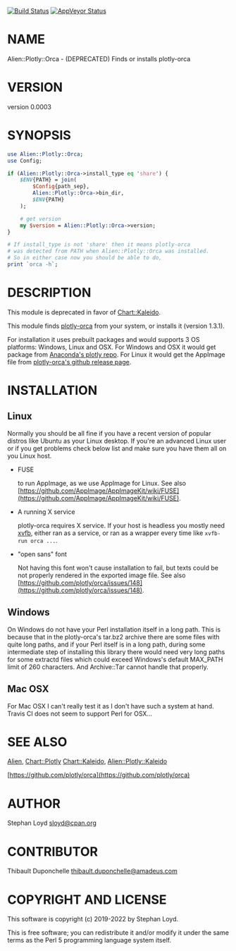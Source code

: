 [![Build Status](https://travis-ci.org/stphnlyd/perl5-Alien-Plotly-Orca.svg?branch=master)](https://travis-ci.org/stphnlyd/perl5-Alien-Plotly-Orca)
[![AppVeyor Status](https://ci.appveyor.com/api/projects/status/github/stphnlyd/perl5-Alien-Plotly-Orca?branch=master&svg=true)](https://ci.appveyor.com/project/stphnlyd/perl5-Alien-Plotly-Orca)

# NAME

Alien::Plotly::Orca - (DEPRECATED) Finds or installs plotly-orca

# VERSION

version 0.0003

# SYNOPSIS

```perl
use Alien::Plotly::Orca;
use Config;

if (Alien::Plotly::Orca->install_type eq 'share') {
    $ENV{PATH} = join(
        $Config{path_sep},
        Alien::Plotly::Orca->bin_dir,
        $ENV{PATH}
    );

    # get version
    my $version = Alien::Plotly::Orca->version;
}

# If install_type is not 'share' then it means plotly-orca
# was detected from PATH when Alien::Plotly::Orca was installed.
# So in either case now you should be able to do,
print `orca -h`;
```

# DESCRIPTION

This module is deprecated in favor of [Chart::Kaleido](https://metacpan.org/pod/Chart%3A%3AKaleido).

This module finds [plotly-orca](https://github.com/plotly/orca) from your
system, or installs it (version 1.3.1).

For installation it uses prebuilt packages and would supports 3 OS
platforms: Windows, Linux and OSX.
For Windows and OSX it would get package from
[Anaconda's plotly repo](https://anaconda.org/plotly/plotly-orca/files).
For Linux it would get the AppImage file from
[plotly-orca's github release page](https://github.com/plotly/orca/releases).

# INSTALLATION

## Linux

Normally you should be all fine if you have a recent version of popular
distros like Ubuntu as your Linux desktop. If you're an advanced Linux user
or if you get problems check below list and make sure you have them all on
you Linux host.

- FUSE

    to run AppImage, as we use AppImage for Linux. See also
    [https://github.com/AppImage/AppImageKit/wiki/FUSE](https://github.com/AppImage/AppImageKit/wiki/FUSE).

- A running X service

    plotly-orca requires X service. If your host is headless you
    mostly need [xvfb](https://en.wikipedia.org/wiki/Xvfb), either ran as a
    service, or ran as a wrapper every time like `xvfb-run orca ...`.

- "open sans" font

    Not having this font won't cause installation to fail, but texts could be
    not properly rendered in the exported image file. See also
    [https://github.com/plotly/orca/issues/148](https://github.com/plotly/orca/issues/148).

## Windows

On Windows do not have your Perl installation itself in a long path. This
is because that in the plotly-orca's tar.bz2 archive there are some files
with quite long paths, and if your Perl itself is in a long path, during
some intermediate step of installing this library there would need very
long paths for some extractd files which could exceed Windows's default
MAX\_PATH limit of 260 characters.
And Archive::Tar cannot handle that properly.

## Mac OSX

For Mac OSX I can't really test it as I don't have such a system at
hand. Travis CI does not seem to support Perl for OSX...

# SEE ALSO

[Alien](https://metacpan.org/pod/Alien), 
[Chart::Plotly](https://metacpan.org/pod/Chart%3A%3APlotly)
[Chart::Kaleido](https://metacpan.org/pod/Chart%3A%3AKaleido), [Alien::Plotly::Kaleido](https://metacpan.org/pod/Alien%3A%3APlotly%3A%3AKaleido)

[https://github.com/plotly/orca](https://github.com/plotly/orca)

# AUTHOR

Stephan Loyd <sloyd@cpan.org>

# CONTRIBUTOR

Thibault Duponchelle <thibault.duponchelle@amadeus.com>

# COPYRIGHT AND LICENSE

This software is copyright (c) 2019-2022 by Stephan Loyd.

This is free software; you can redistribute it and/or modify it under
the same terms as the Perl 5 programming language system itself.
